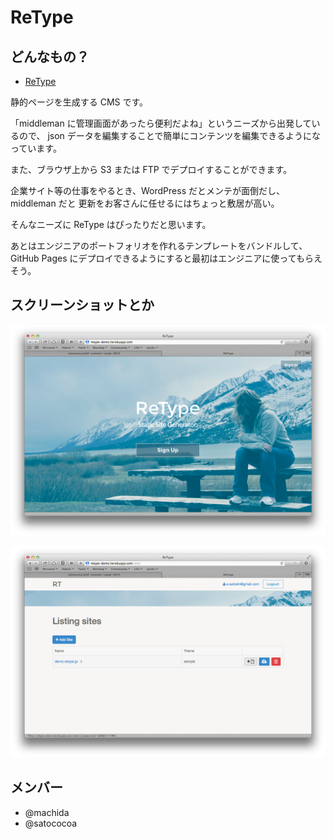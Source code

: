 # ReType

## どんなもの？
- [ReType](https://github.com/satococoa/retype)

静的ページを生成する CMS です。

「middleman に管理画面があったら便利だよね」というニーズから出発しているので、
json データを編集することで簡単にコンテンツを編集できるようになっています。

また、ブラウザ上から S3 または FTP でデプロイすることができます。

企業サイト等の仕事をやるとき、WordPress だとメンテが面倒だし、middleman だと
更新をお客さんに任せるにはちょっと敷居が高い。

そんなニーズに ReType はぴったりだと思います。

あとはエンジニアのポートフォリオを作れるテンプレートをバンドルして、
GitHub Pages にデプロイできるようにすると最初はエンジニアに使ってもらえそう。

## スクリーンショットとか

![ReType トップページ](images/retype-top.png)

![ReType サイト一覧ページ](images/retype-sites.png)

## メンバー
- @machida
- @satococoa
